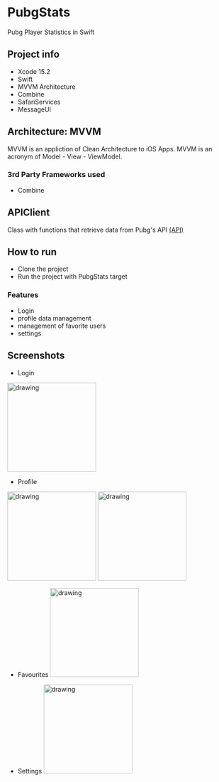 # PubgStats
Pubg Player Statistics in Swift

## Project info
* Xcode 15.2
* Swift
* MVVM Architecture
* Combine
* SafariServices
* MessageUI

## Architecture: MVVM
MVVM is an appliction of Clean Architecture to iOS Apps. MVVM is an acronym of Model - View - ViewModel.

### 3rd Party Frameworks used
* Combine

## APIClient
Class with functions that retrieve data from Pubg's API
[(API)](https://documentation.pubg.com/en/introduction.html)

## How to run
* Clone the project
* Run the project with PubgStats target

### Features
* Login
* profile data management
* management of favorite users
* settings

## Screenshots
* Login
<img src="https://github.com/Ruben2114/PubgStats/assets/102611529/c8e267e5-821f-41b5-94fd-b604497e4088" alt="drawing" width="200"/>

* Profile
<img src="https://github.com/Ruben2114/PubgStats/assets/102611529/7b850622-333a-4ff2-8f7c-a74d06bd42c0" alt="drawing" width="200"/>
<img src="https://github.com/Ruben2114/PubgStats/assets/102611529/2e95ecfc-a1ee-4ae5-9be1-cfcaec4d074b" alt="drawing" width="200"/>

* Favourites
  <img src="https://github.com/Ruben2114/PubgStats/assets/102611529/ff7f58ba-8674-4992-8c7b-0e055197c7c2" alt="drawing" width="200"/>

* Settings
  <img src="https://github.com/Ruben2114/PubgStats/assets/102611529/70a9f8b7-69a7-4a01-8922-cd6f46f11024" alt="drawing" width="200"/>

